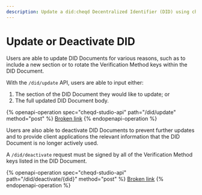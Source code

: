 ```yaml
---
description: Update a did:cheqd Decentralized Identifier (DID) using cheqd Studio.
---
```


# Update or Deactivate DID

Users are able to update DID Documents for various reasons, such as to include a new section or to rotate the Verification Method keys within the DID Document.&#x20;

With the `/did/update` API, users are able to input either:

1. &#x20;The section of the DID Document they would like to update; or
2. The full updated DID Document body.

{% openapi-operation spec="cheqd-studio-api" path="/did/update" method="post" %}
[Broken link](broken-reference)
{% endopenapi-operation %}

Users are also able to deactivate DID Documents to prevent further updates and to provide client applications the relevant information that the DID Document is no longer actively used.&#x20;

A `/did/deactivate` request must be signed by all of the Verification Method keys listed in the DID Document.&#x20;

{% openapi-operation spec="cheqd-studio-api" path="/did/deactivate/{did}" method="post" %}
[Broken link](broken-reference)
{% endopenapi-operation %}
